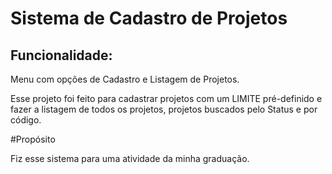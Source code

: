 # Sistema de Cadastro de Projetos

## Funcionalidade:
Menu com opções de Cadastro e Listagem de Projetos.

Esse projeto foi feito para cadastrar projetos com um LIMITE pré-definido e fazer a listagem de todos os projetos, projetos buscados pelo Status e por código.

#Propósito

Fiz esse sistema para uma atividade da minha graduação.
